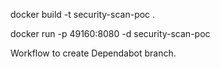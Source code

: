 docker build -t security-scan-poc .

docker run -p 49160:8080 -d security-scan-poc

Workflow to create Dependabot branch.

